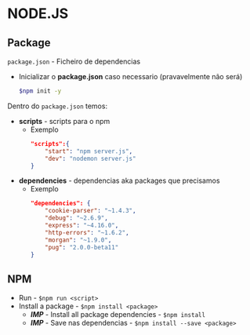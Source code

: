 # NODE.JS

## Package

`package.json` - Ficheiro de dependencias
* Inicializar o **package.json** caso necessario (pravavelmente não será)
    ``` bash
    $npm init -y
    ```
Dentro do `package.json` temos:
* **scripts** - scripts para o npm
    * Exemplo
        ``` json
        "scripts":{
            "start": "npm server.js",
            "dev": "nodemon server.js"
        }
        ```
* **dependencies** - dependencias aka packages que precisamos
    * Exemplo
        ``` json
        "dependencies": {
            "cookie-parser": "~1.4.3",
            "debug": "~2.6.9",
            "express": "~4.16.0",
            "http-errors": "~1.6.2",
            "morgan": "~1.9.0",
            "pug": "2.0.0-beta11"
        }
        ```

## NPM

* Run - `$npm run <script>`
* Install a package - `$npm install <package>`
    * ***IMP*** - Install all package dependencies - `$npm install`
    * ***IMP*** - Save nas dependencias - `$npm install --save <package>`
